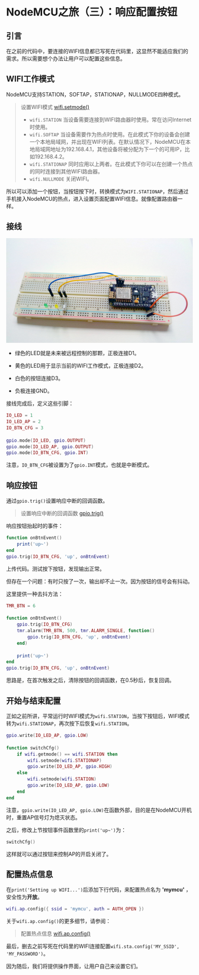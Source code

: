 # NodeMCU之旅（三）：响应配置按钮

## 引言
在之前的代码中，要连接的WIFI信息都已写死在代码里，这显然不能适应我们的需求。所以需要想个办法让用户可以配置这些信息。

## WIFI工作模式

NodeMCU支持STATION，SOFTAP，STATIONAP，NULLMODE四种模式。
> 设置WIFI模式
> [wifi.setmode()](http://nodemcu.readthedocs.io/en/master/en/modules/wifi/#wifisetmode)
>
> * `wifi.STATION` 当设备需要连接到WIFI路由器时使用。常在访问Internet时使用。
> * `wifi.SOFTAP` 当设备需要作为热点时使用。在此模式下你的设备会创建一个本地局域网，并出现在WIFI列表。在默认情况下，NodeMCU在本地局域网地址为192.168.4.1，其他设备将被分配为下一个的可用IP，比如192.168.4.2。
> * `wifi.STATIONAP` 同时应用以上两者。在此模式下你可以在创建一个热点的同时连接到其他WIFI路由器。
> * `wifi.NULLMODE` 关闭WIFI。

所以可以添加一个按钮，当按钮按下时，转换模式为`WIFI.STATIONAP`，然后通过手机接入NodeMCU的热点，进入设置页面配置WIFI信息。就像配置路由器一样。

## 接线

![wiring.jpg](wiring.jpg)

* 绿色的LED就是未来被远程控制的那颗，正极连接D1。

* 黄色的LED用于显示当前的WIFI工作模式，正极连接D2。

* 白色的按钮连接D3。

* 负极连接GND。

接线完成后，定义这些引脚：

```lua
IO_LED = 1
IO_LED_AP = 2
IO_BTN_CFG = 3

gpio.mode(IO_LED, gpio.OUTPUT)
gpio.mode(IO_LED_AP, gpio.OUTPUT)
gpio.mode(IO_BTN_CFG, gpio.INT)
```

注意，`IO_BTN_CFG`被设置为了`gpio.INT`模式，也就是中断模式。

## 响应按钮

通过`gpio.trig()`设置响应中断的回调函数。

> 设置响应中断的回调函数
> [gpio.trig()](http://nodemcu.readthedocs.io/en/master/en/modules/gpio/#gpiotrig)

响应按钮抬起时的事件：

```lua
function onBtnEvent()
	print('up~')
end
gpio.trig(IO_BTN_CFG, 'up', onBtnEvent)
```

上传代码。测试按下按钮，发现输出正常。

但存在一个问题：有时只按了一次，输出却不止一次。因为按钮的信号会有抖动。

这里提供一种去抖方法：

```lua
TMR_BTN = 6

function onBtnEvent()
	gpio.trig(IO_BTN_CFG)
	tmr.alarm(TMR_BTN, 500, tmr.ALARM_SINGLE, function()
		gpio.trig(IO_BTN_CFG, 'up', onBtnEvent)
	end)

	print('up~')
end
gpio.trig(IO_BTN_CFG, 'up', onBtnEvent)
```

 思路是，在首次触发之后，清除按钮的回调函数，在0.5秒后，恢复回调。

## 开始与结束配置

正如之前所讲，平常运行时WIFI模式为`wifi.STATION`，当按下按钮后，WIFI模式转为`wifi.STATIONAP`，再次按下后恢复`wifi.STATION`。

```lua
gpio.write(IO_LED_AP, gpio.LOW)

function switchCfg()
	if wifi.getmode() == wifi.STATION then
		wifi.setmode(wifi.STATIONAP)
		gpio.write(IO_LED_AP, gpio.HIGH)
	else
		wifi.setmode(wifi.STATION)
		gpio.write(IO_LED_AP, gpio.LOW)
	end
end
```

注意，`gpio.write(IO_LED_AP, gpio.LOW)`在函数外部，目的是在NodeMCU开机时，重置AP信号灯为熄灭状态。

之后，修改上节按钮事件函数里的`print('up~')`为：

```lua
switchCfg()
```

这样就可以通过按钮来控制AP的开启关闭了。

## 配置热点信息

在`print('Setting up WIFI...')`后添加下行代码，来配置热点名为 **'mymcu'** ，安全性为**开放**。

```lua
wifi.ap.config({ ssid = 'mymcu', auth = AUTH_OPEN })
```
关于`wifi.ap.config()`的更多细节，请参阅：

>配置热点信息
>[wifi.ap.config()](http://nodemcu.readthedocs.io/en/master/en/modules/wifi/#wifiapconfig)

最后，删去之前写死在代码里的WIFI连接配置`wifi.sta.config('MY_SSID', 'MY_PASSWORD')`。

因为随后，我们将提供操作界面，让用户自己来设置它们。
